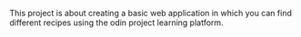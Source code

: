 This project is about creating a basic web application in which you can find different recipes using the odin project learning platform. 